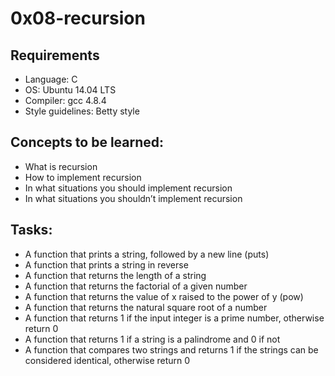  # 0x08-recursion

## Requirements
- Language: C
- OS: Ubuntu 14.04 LTS
- Compiler: gcc 4.8.4
- Style guidelines: Betty style

## Concepts to be learned:
- What is recursion
- How to implement recursion
- In what situations you should implement recursion
- In what situations you shouldn’t implement recursion

## Tasks:

- A function that prints a string, followed by a new line (puts)
- A function that prints a string in reverse
- A function that returns the length of a string
- A function that returns the factorial of a given number
- A function that returns the value of x raised to the power of y (pow)
- A function that returns the natural square root of a number
- A function that returns 1 if the input integer is a prime number, otherwise return 0
- A function that returns 1 if a string is a palindrome and 0 if not
- A function that compares two strings and returns 1 if the strings can be considered identical, otherwise return 0